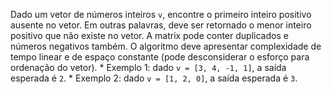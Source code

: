 Dado um vetor de números inteiros ```v```, encontre o primeiro inteiro positivo ausente no vetor. Em outras palavras, deve ser retornado o menor inteiro positivo que não existe no vetor. A matrix pode conter duplicados e números negativos também. O algoritmo deve apresentar complexidade de tempo linear e de espaço constante (pode desconsiderar o esforço para ordenação do vetor).
    * Exemplo 1: dado ```v = [3, 4, -1, 1]```, a saída esperada é ```2```.
    * Exemplo 2: dado ```v = [1, 2, 0]```, a saída esperada é ```3```.